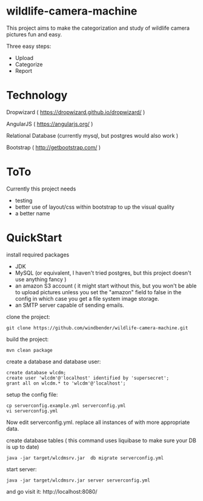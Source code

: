 wildlife-camera-machine
=======================

This project aims to make the categorization and study of wildlife camera pictures fun and easy.

Three easy steps:

* Upload
* Categorize
* Report

Technology
============
Dropwizard ( https://dropwizard.github.io/dropwizard/ )

AngularJS ( https://angularjs.org/ )

Relational Database (currently mysql, but postgres would also work )

Bootstrap ( http://getbootstrap.com/ )

ToTo
======================
Currently this project needs
* testing
* better use of layout/css within bootstrap to up the visual quality
* a better name


QuickStart
===============================
install required packages
* JDK
* MySQL (or equivalent, I haven't tried postgres, but this project doesn't use anything fancy )
* an amazon S3 account  ( it might start without this, but you won't be able to upload pictures unless you set the "amazon" field to false in the config in which case you get a file system image storage.
* an SMTP server capable of sending emails.

clone the project:
```
git clone https://github.com/windbender/wildlife-camera-machine.git
```

build the project:
```
mvn clean package
```

create a database and database user:
```
create database wlcdm;
create user 'wlcdm'@'localhost' identified by 'supersecret';
grant all on wlcdm.* to 'wlcdm'@'localhost';
```

setup the config file:
```
cp serverconfig.example.yml serverconfig.yml
vi serverconfig.yml
```

Now edit serverconfig.yml.  replace all instances of <something> with more appropriate data.

create database tables ( this command uses liquibase to make sure your DB is up to date)
```
java -jar target/wlcdmsrv.jar  db migrate serverconfig.yml
```
start server:
```
java -jar target/wlcdmsrv.jar server serverconfig.yml
```

and go visit it:
http://localhost:8080/




